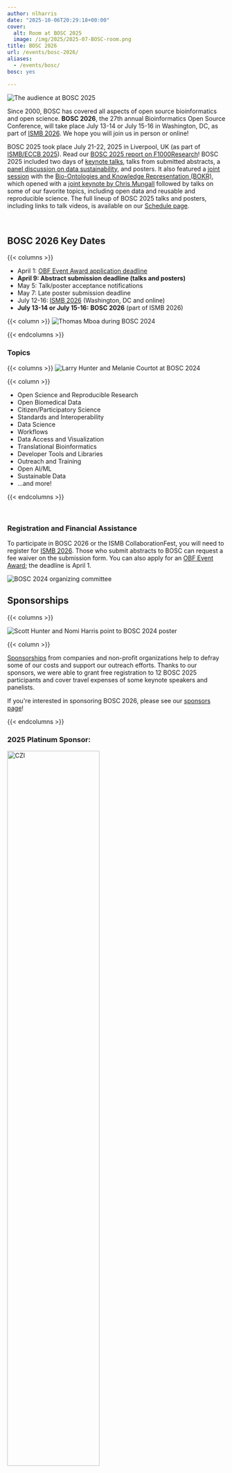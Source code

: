 ```yaml
---
author: nlharris
date: "2025-10-06T20:29:18+00:00"
cover:
  alt: Room at BOSC 2025
  image: /img/2025/2025-07-BOSC-room.png
title: BOSC 2026
url: /events/bosc-2026/
aliases:
  - /events/bosc/
bosc: yes

---
```

![The audience at BOSC 2025](/img/2025/2025-07-BOSC-room.png)

Since 2000, BOSC has covered all aspects of open source bioinformatics and open science. **BOSC 2026**, the 27th annual Bioinformatics Open Source Conference, will take place July 13-14 or July 15-16 in Washington, DC, as part of [ISMB 2026](https://www.iscb.org/ismb2026/home). We hope you will join us in person or online!

BOSC 2025 took place July 21-22, 2025 in Liverpool, UK (as part of
  [ISMB/ECCB 2025](https://www.iscb.org/ismbeccb2025/home)). Read our [BOSC 2025 report on F1000Research](https://f1000research.com/articles/14-887/v1)! 
BOSC 2025 included two days of [keynote talks](/events/bosc-2025/bosc-2025-keynotes/), talks from submitted abstracts, a [panel discussion on data sustainability](/events/bosc-2025/panel), and posters. It also featured a [joint session](/2025/03/17/BOSC-BOKR-2025) with the
[Bio-Ontologies and Knowledge Representation (BOKR)](https://www.bio-ontologies.org.uk/2025-meeting), which opened with a [joint keynote by Chris Mungall](/events/bosc-2025/bosc-2025-keynotes/) followed by talks on some of our favorite topics, including open data and reusable and reproducible science. The full lineup of BOSC 2025 talks and posters, including links to talk videos, is available on our [Schedule page](/events/bosc-2025/bosc-2025-schedule/).

<br/>

<div class="well">

## BOSC 2026 Key Dates

{{< columns >}}
- April 1: [OBF Event Award application deadline](/event-awards/)
- **April 9: Abstract submission deadline (talks and posters)**
- May 5: Talk/poster acceptance notifications
- May 7: Late poster submission deadline
- July 12-16: [ISMB 2026](https://www.iscb.org/ismb2026/home) (Washington, DC and online)
- **July 13-14 or July 15-16:** **BOSC 2026** (part of ISMB 2026)

{{< column >}}
![Thomas Mboa during BOSC 2024](/wp-content/uploads/2025/01/Thomas-Mboa-on-panel.jpeg)

{{< endcolumns >}}

</div>

### Topics

{{< columns >}}
![Larry Hunter and Melanie Courtot at BOSC 2024](/wp-content/uploads/2024/08/Larry-and-Melanie-in-BOSC-audience-1.jpeg)
<br/>

{{< column >}}

- Open Science and Reproducible Research
- Open Biomedical Data
- Citizen/Participatory Science
- Standards and Interoperability
- Data Science
- Workflows
- Data Access and Visualization
- Translational Bioinformatics
- Developer Tools and Libraries
- Outreach and Training
- Open AI/ML
- Sustainable Data
- ...and more!

{{< endcolumns >}}

<br/>

### Registration and Financial Assistance

To participate in BOSC 2026 or the ISMB CollaborationFest, you will need to register for [ISMB 2026](https://www.iscb.org/ismb2026/home).
Those who submit abstracts to BOSC can request a fee waiver on the submission form.
You can also apply for an [OBF Event Award](/event-awards/); the deadline is April 1.

![BOSC 2024 organizing committee](/wp-content/uploads/2024/08/BOSC-org-committee-Montreal-1.jpeg)

## Sponsorships

{{< columns >}}

![Scott Hunter and Nomi Harris point to BOSC 2024 poster](img/2025/2025-gigascience-sponsors.jpg)

{{< column >}}

[Sponsorships](/events/bosc/sponsors/) from companies and non-profit organizations help to defray some of our costs and support our outreach efforts.
Thanks to our sponsors, we were able to grant free registration to 12 BOSC 2025 participants and cover travel expenses of some keynote speakers and panelists.

If you're interested in sponsoring BOSC 2026, please see our [sponsors page](/events/bosc/sponsors/)!

{{< endcolumns >}}


### 2025 Platinum Sponsor:

<a target="_new" href="https://chanzuckerberg.com/science/"><img src="/wp-content/uploads/2021/06/CZI_Logotype_RGB.jpg" style="width:65%" alt="CZI" /></a>

{{< columns >}}

<br/>

**2025 Gold Sponsor:**

<a target="_new" href="https://seqera.io/"><img src="/wp-content/uploads/2024/04/Logo_Seqera-Color.png" style="width:95%" alt="Seqera" /></a>


{{< column >}}
<br/>
**2025 Silver Sponsor:**

{{< columns >}}

[![GigaScience](/wp-content/uploads/2019/05/Gigascience.png)](https://academic.oup.com/gigascience)

{{< column >}}

{{< endcolumns >}}

{{< endcolumns >}}

<div class="well">

### BOSC 2025 Organizing Committee

{{< columns >}}

***Chair: Nomi L. Harris*** (Lawrence Berkeley National Laboratory)

- Karsten Hokamp (Trinity College Dublin)
- Deepak Unni (SIB, Swiss Institute of Bioinformatics)
- Jessica Maia (BD)
- Tazro Ohta (Chiba University)
- Jason Williams (Cold Spring Harbor Laboratory)
- Monica Munoz-Torres (Univ. of Colorado Anschutz Medical Campus)
- Hervé Ménager (Institut Pasteur)

{{< column >}}

![BOSC 2025 Organizing Committee](/wp-content/uploads/2024/12/BOSC-2025-org-committee-square.png)

{{< endcolumns >}}

#### BOSC 2025 Review Committee
Aziz Khan*, Bastian Greshake Tzovaras*, Bhavesh Patel, Christopher Fields*, Damien Goutte-Gattat*, Daniel Korn, Deepak Unni, Fortune Ogo-Ndah Awala, Gayathri Jonnalagadda, J. Harry Caufield*, Karsten Hokamp, Kartik Khosa, Konstantin Okonechnikov, 
Luis Pedro Coelho, Monica C Munoz-Torres, Naouel Karam, Nomi Harris, Olawumi Olasunkanmi, Peter Cock, Rafael Gonçalves, Sayali Talware, Sepideh Mazrouee*, Tanya Berardini, Tazro Ohta*, Tyrone Chen, Van Truong, Yuvanesh Vedaraju
 * indicates reviewers who did extra reviews

**Interested in reviewing abstracts for BOSC 2026?** [Contact us on Slack](https://join.slack.com/t/obf-bosc/shared_invite/zt-n5ur1gsj-z2C~69_4lYTFPg5tbWA8Ew)

</div>

### About BOSC

The Bioinformatics Open Source Conference (BOSC) has been [held annually since 2000](/events/bosc/about/). BOSC is organized by the [Open Bioinformatics Foundation (OBF)](/wiki/Main_Page), a non-profit group dedicated to promoting the practice and philosophy of open source software development and open science within the biological research community.

Since its inception, BOSC has provided a forum for developers and users to interact and share research results and ideas in open source bioinformatics. BOSC’s broad spectrum of topics includes practical techniques for solving bioinformatics problems; software development practices; standards and ontologies; approaches that promote open science and sharing of data, results and software; and ways to grow and sustain open source communities.

BOSC is usually preceded or followed by [CollaborationFest](/events/bosc/collaborationfest/)
(CoFest for short), a two-day collaborative work session. This is an
opportunity for anyone interested in open science, biology and
programming to meet, talk and work collaboratively.
In 2025, CollaborationFest was part of ISMB/ECCB.

<a href="/events/bosc/about" class="btn btn-lg btn-primary">More about BOSC</a>

#### Code of Conduct

As part of ISMB 206, BOSC 2026 is covered by the [ISCB Code of Ethics and Professional Conduct](https://www.iscb.org/iscb-policy-statements/iscb-code-of-ethics-and-professional-conduct).
